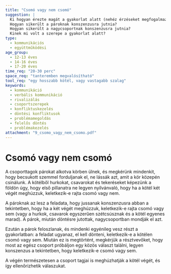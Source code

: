 ```yaml
---
title: "Csomó vagy nem csomó"
suggestion: | 
  Ki hogyan érezte magát a gyakorlat alatt (nehéz érzéseket megfogalmazni, de ez egy frusztráló gyakorlat, fontos, hogy kimondják, hogyan érzik magukat)?
  Hogyan sikerült a pároknak konszenzusra jutnia?
  Hogyan sikerült a nagycsoportnak konszenzusra jutnia?
  Kinek mi volt a szerepe a gyakorlat alatt?
type:
  - kommunikációs
  - együttműködési
age_group:
  - 12-13 éves
  - 14-16 éves
  - 17-20 éves
time_req: "20-30 perc"
space_req: "tanteremben megvalósítható"
tool_req: "egy hosszabb kötél, vagy vastagabb szalag"
keywords: 
  - kommunikáció
  - verbális kommunikáció
  - rivalizálás
  - csoportszerepek
  - konfliktuskezelés
  - döntési konfliktusok
  - problémamegoldás
  - felelős döntés
  - problémakezelés
attachment: "9_csomo_vagy_nem_csomo.pdf"
---
```


# Csomó vagy nem csomó

A csoporttagok párokat alkotva körben ülnek, és megkérünk mindenkit, hogy becsukott szemmel forduljanak el, ne lássák azt, amit a kör közepén csinálunk. A kötélből hurkokat, csavarokat és tekeréseket képezünk a földön úgy, hogy első pillanatra ne legyen nyilvánvaló, hogy ha a kötél két végét meghúzzuk, keletkezik-e rajta csomó vagy nem.

A pároknak az lesz a feladata, hogy jussanak konszenzusra abban a tekintetben, hogy ha a két végét meghúzzuk, keletkezik-e rajta csomó vagy sem (vagy a hurkok, csavarok egyszerűen szétcsúsznak és a kötél egyenes marad). A párok, miután döntésre jutottak, nagycsoportban mondják el azt.

Ezután a párok feloszlanak, és mindenki egyénileg vesz részt a gyakorlatban: a feladat ugyanaz, el kell dönteni, keletkezik-e a kötélen csomó vagy sem. Miután ez is megtörtént, megkérjük a résztvevőket, hogy most az egész csoport próbáljon egy közös választ találni, legyen konszenzus a tekintetben, hogy keletkezik-e csomó vagy sem.

A végén természetesen a csoport tagjai is meghúzhatják a kötél végét, és így ellenőrizhetik válaszukat.
  
  
